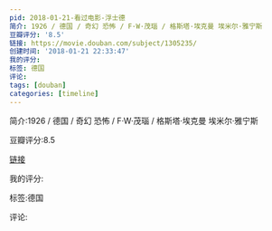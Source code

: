 ```yaml
---
pid: 2018-01-21-看过电影-浮士德
简介: 1926 / 德国 / 奇幻 恐怖 / F·W·茂瑙 / 格斯塔·埃克曼 埃米尔·雅宁斯
豆瓣评分: '8.5'
链接: https://movie.douban.com/subject/1305235/
创建时间: '2018-01-21 22:33:47'
我的评分:
标签: 德国
评论:
tags: [douban]
categories: [timeline]
---
```

简介:1926 / 德国 / 奇幻 恐怖 / F·W·茂瑙 / 格斯塔·埃克曼 埃米尔·雅宁斯

豆瓣评分:8.5

[链接](https://movie.douban.com/subject/1305235/)

我的评分:

标签:德国

评论:

